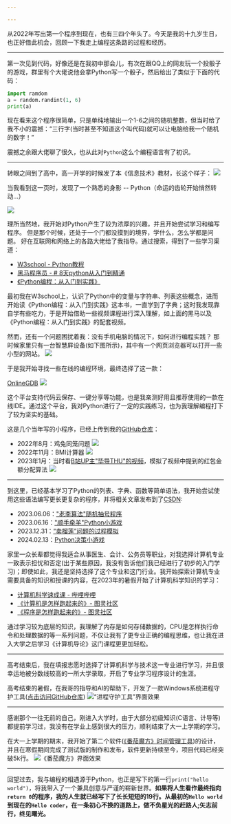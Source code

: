 ```yaml
---

---
```

从2022年写出第一个程序到现在，也有三四个年头了。今天是我的十九岁生日，也正好借此机会，回顾一下我走上编程这条路的过程和经历。

---

第一次见到代码，好像还是在我初中那会儿，有次在跟QQ上的网友玩一个投骰子的游戏，群里有个大佬说他会拿Python写一个骰子，然后给出了类似于下面的代码：
```python
import ramdom
a = random.randint(1, 6)
print(a)
```
现在看来这个程序很简单，只是单纯地输出一个1-6之间的随机整数，但当时给了我不小的震撼：“三行字(当时甚至不知道这个叫代码)就可以让电脑给我一个随机的数字！”

震撼之余跟大佬聊了很久，也从此对`Python`这么个编程语言有了初识。

---
转眼之间到了高中，高一开学的时候发了本《信息技术》教材，长这个样子：
![](https://gitee.com/morely_152/my-pcitures/raw/master/20251012101518915.png)

当我看到这一页时，发现了一个熟悉的身影 -- Python（命运的齿轮开始悄然转动…）

![](https://gitee.com/morely_152/my-pcitures/raw/master/20251012101518916.png)

理所当然地，我开始对Python产生了较为浓厚的兴趣，并且开始尝试学习和编写程序。
但是那个时候，还处于一个门都没摸到的境界，学什么，怎么学都是问题。
好在互联网和网络上的各路大佬给了我指导。通过搜索，得到了一些学习渠道：

- [W3school - Python教程](https://www.w3school.com.cn/python/index.asp)
- [黑马程序员 - # 8天python从入门到精通](https://www.bilibili.com/video/BV1qW4y1a7fU/?vd_source=a1d64ca1ba2129f594954cdd4e9c4db4)
- [《Python编程：从入门到实践》](https://zhuanlan.zhihu.com/p/665135869)

最初我在W3school上，认识了Python中的变量与字符串、列表这些概念，进而开始读《Python编程：从入门到实践》这本书，一直学到了字典；这时我发现靠自学有些吃力，于是开始借助一些视频课程进行深入理解，如上面的黑马以及《Python编程：从入门到实践》的配套视频。

然而，还有一个问题困扰着我：没有手机电脑的情况下，如何进行编程实践？
那时候家里只有一台智慧屛设备(如下图所示)，其中有一个网页浏览器可以打开一些小型的网站。
![](https://gitee.com/morely_152/my-pcitures/raw/master/20251012101518917.png)

于是我开始寻找一些在线的编程环境，最终选择了这一款：

[OnlineGDB](www.onlinegdb.com)
![](https://gitee.com/morely_152/my-pcitures/raw/master/20251012101518918.png)

这个平台支持代码云保存、一键分享等功能，也是我亲测好用且推荐使用的一款在线IDE。通过这个平台，我对Python进行了一定的实践练习，也为我理解编程打下了较为坚实的基础。

这是几个当年写的小程序，已经上传到我的[GitHub仓库](https://github.com/Morely152/CULP)：

- 2022年8月：鸡兔同笼问题
  ![](https://gitee.com/morely_152/my-pcitures/raw/master/20251012101518919.png)
- 2022年11月：BMI计算器
  ![](https://gitee.com/morely_152/my-pcitures/raw/master/20251012101518920.png)
- 2023年1月：当时看[B站UP主"毕导THU"的视频](https://www.bilibili.com/video/BV1z7411e7qB/?spm_id_from=333.337.search-card.all.click&vd_source=a1d64ca1ba2129f594954cdd4e9c4db4)，模拟了视频中提到的红包金额分配算法
  ![](https://gitee.com/morely_152/my-pcitures/raw/master/20251012101518921.png)
___
到这里，已经基本学习了Python的列表、字典、函数等简单语法，我开始尝试使用这些语法编写更长更复杂的程序，并将相关文章发布到了[CSDN](https://blog.csdn.net/mo_li_2892197119?spm=1000.2115.3001.5343):

- 2023.06.06：["老李算法"随机抽号程序](https://blog.csdn.net/mo_li_2892197119/article/details/131060909?spm=1001.2014.3001.5501)
- 2023.06.16：["顺手牵羊"Python小游戏](https://blog.csdn.net/mo_li_2892197119/article/details/131248621?spm=1001.2014.3001.5501)
- 2023.12.31：[“卖榴莲”问题的过程模拟](https://blog.csdn.net/mo_li_2892197119/article/details/135318063?spm=1001.2014.3001.5501)
- 2024.02.13：[Python决策小游戏](https://blog.csdn.net/mo_li_2892197119/article/details/135318063?spm=1001.2014.3001.5501)

家里一众长辈都觉得我适合从事医生、会计、公务员等职业，对我选择计算机专业一致表示担忧和否定(出于某些原因，我没有告诉他们我已经进行了初步的入门学习)；即使如此，我还是坚持选择了这个专业和这门行业。我开始探索计算机专业需要具备的知识和授课的内容，在2023年的暑假开始了计算机科学知识的学习：

- [计算机科学速成课 - 哔哩哔哩](https://www.bilibili.com/video/av21376839/?vd_source=a1d64ca1ba2129f594954cdd4e9c4db4)
- [《计算机是怎样跑起来的》- 图灵社区](https://www.ituring.com.cn/book/1139)
- [《程序是怎样跑起来的》- 图灵社区](https://www.ituring.com.cn/book/details/1136)

通过学习较为底层的知识，我理解了内存是如何存储数据的，CPU是怎样执行命令和处理数据的等一系列问题，不仅让我有了更专业正确的编程思维，也让我在进入大学之后学习《计算机导论》这门课程更更加轻松。

---
高考结束后，我在填报志愿时选择了计算机科学与技术这一专业进行学习，并且很幸运地被分数线较高的一所大学录取，开启了专业学习程序设计的生涯。

高考结束的暑假，在我哥的指导和AI的帮助下，开发了一款Windows系统进程守护工具([点击访问GitHub仓库](https://github.com/Morely152/Windows_progress_guard))
![“进程守护工具”界面效果](https://gitee.com/morely_152/my-pcitures/raw/master/20251012101518922.png)

---
感谢那个一往无前的自己，刚进入大学时，由于大部分初级知识(C语言、计导等)都提前学习过，我没有在学业上感到很大的压力，顺利结束了大一上学期的学习。

在大一上学期的期末，我开始了第二个软件([《番茄魔方》时间管理工具](https://docs.qq.com/aio/DTXhHcmF4cFdiaWVs?p=5PkhMQNLMYURZMuKOtTPNI))的设计，并且在寒假期间完成了测试版的制作和发布，软件更新持续至今，项目代码已经突破5k行。
![《番茄魔方》界面效果](https://gitee.com/morely_152/my-pcitures/raw/master/20251012101518923.png)

---

回望过去，我与编程的相遇源于Python，也正是写下的第一行`print("hello world")`，将我带入了一个兼具创意与严谨的崭新世界。**如果将人生看作最终指向`return 0`的程序，我的人生就已经写下了长长短短的19行。从最初的`Hello world`到现在的`Hello coder`，在一条初心不换的道路上，做不负星光的赶路人;矢志前行，终见曙光。**